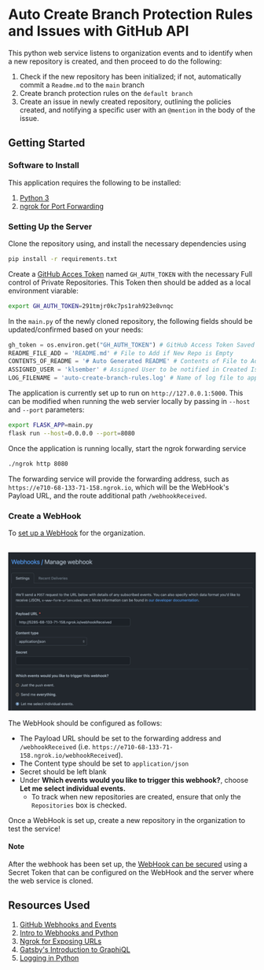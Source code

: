 # Auto Create Branch Protection Rules and Issues with GitHub API

This python web service listens to organization events and to identify when a new repository is created, and then proceed to do the following:

1. Check if the new repository has been initialized; if not, automatically commit a `Readme.md` to the `main` branch
2. Create branch protection rules on the `default branch`
3. Create an issue in newly created repository, outlining the policies created, and notifying a specific user with an `@mention` in the body of the issue.

## Getting Started

### Software to Install

This application requires the following to be installed:

1. [Python 3](https://www.python.org/downloads/)
2. [ngrok for Port Forwarding](https://ngrok.com/download)

### Setting Up the Server

Clone the repository using, and install the necessary dependencies using

```bash
pip install -r requirements.txt
```

Create a [GitHub Acces Token](https://docs.github.com/en/authentication/keeping-your-account-and-data-secure/creating-a-personal-access-token) named `GH_AUTH_TOKEN` with the necessary Full control of Private Repositories. This Token then should be added as a local environment viarable:

```bash
export GH_AUTH_TOKEN=291tmjr0kc7ps1rah923e8vnqc
```

In the `main.py` of the newly cloned repository, the following fields should be updated/confirmed based on your needs:

```py
gh_token = os.environ.get("GH_AUTH_TOKEN") # GitHub Access Token Saved to Environment
README_FILE_ADD = 'README.md' # File to Add if New Repo is Empty
CONTENTS_OF_README = '# Auto Generated README' # Contents of File to Add
ASSIGNED_USER = 'klsember' # Assigned User to be notified in Created Issues
LOG_FILENAME = 'auto-create-branch-rules.log' # Name of log file to append to stored within the repo
```

The application is currently set up to run on `http://127.0.0.1:5000`. This can be modified when running the web servier locally by passing in `--host` and `--port` parameters:

```bash
export FLASK_APP=main.py
flask run --host=0.0.0.0 --port=8080
```

Once the application is running locally, start the ngrok forwarding service

```bash
./ngrok http 8080
```

The forwarding service will provide the forwarding address, such as `https://e710-68-133-71-158.ngrok.io`, which will be the WebHook's Payload URL, and the route additional path `/webhookReceived`. 

### Create a WebHook

To [set up a WebHook](https://docs.github.com/en/developers/webhooks-and-events/webhooks/creating-webhooks#setting-up-a-webhook) for the organization.

<br>

<img src="resources/webhookpage.png" alt="webhookpage" width="700"/>

<br>

The WebHook should be configured as follows:

* The Payload URL should be set to the forwarding address and `/webhookReceived` (i.e. `https://e710-68-133-71-158.ngrok.io/webhookReceived`).
* The Content type should be set to `application/json`
* Secret should be left blank
* Under **Which events would you like to trigger this webhook?**, choose **Let me select individual events.**
    * To track when new repositories are created, ensure that only the `Repositories` box is checked.

Once a WebHook is set up, create a new repository in the organization to test the service!

#### Note

After the webhook has been set up, the [WebHook can be secured](https://docs.github.com/en/developers/webhooks-and-events/webhooks/securing-your-webhooks) using a Secret Token that can be configured on the WebHook and the server where the web service is cloned.

## Resources Used

1. [GitHub Webhooks and Events](https://docs.github.com/en/developers/webhooks-and-events/webhooks/webhook-events-and-payloads)
2. [Intro to Webhooks and Python](https://towardsdatascience.com/intro-to-webhooks-and-how-to-receive-them-with-python-d5f6dd634476)
3. [Ngrok for Exposing URLs](https://ngrok.com/docs#getting-started-expose)
4. [Gatsby's Introduction to GraphiQL](https://www.gatsbyjs.com/docs/how-to/querying-data/running-queries-with-graphiql/)
5. [Logging in Python](https://realpython.com/python-logging/)